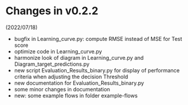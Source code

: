 
# Changes in v0.2.2
(2022/07/18)
- bugfix in Learning_curve.py: compute RMSE instead of MSE for Test score
- optimize code in Learning_curve.py
- harmonize look of diagram in Learning_curve.py and Diagram_target_predictions.py
- new script Evaluation_Results_binary.py for display of performance criteria when adjusting the decision Threshold
- new documentation for Evaluation_Results_binary.py
- some minor changes in documentation
- new: some example flows in folder example-flows

